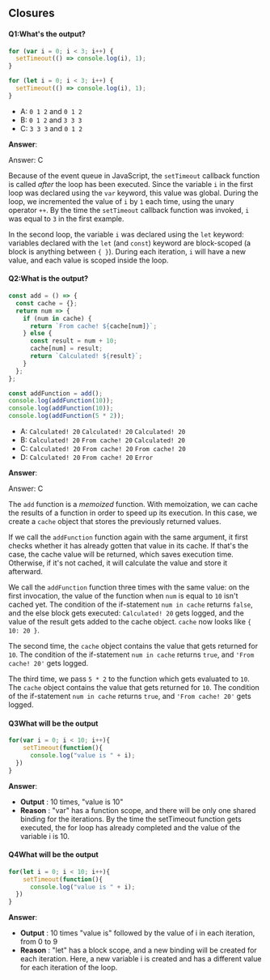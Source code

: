 ## Closures 

#### Q1:What's the output?

```js
for (var i = 0; i < 3; i++) {
  setTimeout(() => console.log(i), 1);
}

for (let i = 0; i < 3; i++) {
  setTimeout(() => console.log(i), 1);
}
```

- A: `0 1 2` and `0 1 2`
- B: `0 1 2` and `3 3 3`
- C: `3 3 3` and `0 1 2`

**Answer**:

Answer: C

Because of the event queue in JavaScript, the `setTimeout` callback function is called *after* the loop has been executed. Since the variable `i` in the first loop was declared using the `var` keyword, this value was global. During the loop, we incremented the value of `i` by `1` each time, using the unary operator `++`. By the time the `setTimeout` callback function was invoked, `i` was equal to `3` in the first example.

In the second loop, the variable `i` was declared using the `let` keyword: variables declared with the `let` (and `const`) keyword are block-scoped (a block is anything between `{ }`). During each iteration, `i` will have a new value, and each value is scoped inside the loop.

#### Q2:What is the output?

```js
const add = () => {
  const cache = {};
  return num => {
    if (num in cache) {
      return `From cache! ${cache[num]}`;
    } else {
      const result = num + 10;
      cache[num] = result;
      return `Calculated! ${result}`;
    }
  };
};

const addFunction = add();
console.log(addFunction(10));
console.log(addFunction(10));
console.log(addFunction(5 * 2));
```

- A: `Calculated! 20` `Calculated! 20` `Calculated! 20`
- B: `Calculated! 20` `From cache! 20` `Calculated! 20`
- C: `Calculated! 20` `From cache! 20` `From cache! 20`
- D: `Calculated! 20` `From cache! 20` `Error`

**Answer**:

Answer: C

The `add` function is a *memoized*  function. With memoization, we can cache the results of a function in  order to speed up its execution. In this case, we create a `cache` object that stores the previously returned values.

If we call the `addFunction` function again  with the same argument, it first checks whether it has already gotten  that value in its cache. If that's the case, the cache value will be  returned, which saves execution time. Otherwise, if it's not cached, it  will calculate the value and store it afterward.

We call the `addFunction` function three times with the same value: on the first invocation, the value of the function when `num` is equal to `10` isn't cached yet. The condition of the if-statement `num in cache` returns `false`, and the else block gets executed: `Calculated! 20` gets logged, and the value of the result gets added to the cache object. `cache` now looks like `{ 10: 20 }`.

The second time, the `cache` object contains the value that gets returned for `10`. The condition of the if-statement `num in cache` returns `true`, and `'From cache! 20'` gets logged.

The third time, we pass `5 * 2` to the function which gets evaluated to `10`. The `cache` object contains the value that gets returned for `10`. The condition of the if-statement `num in cache` returns `true`, and `'From cache! 20'` gets logged.

#### Q3**What will be the output**

```js
for(var i = 0; i < 10; i++){
    setTimeout(function(){
      console.log("value is " + i);
  })
}
```

**Answer**:

- **Output** : 10 times, "value is 10"
- **Reason** : "var" has a function scope, and there will be only  one shared binding for the iterations. By the time the setTimeout  function gets executed, the for loop has already completed and the value of the variable i is 10.

#### Q4**What will be the output**

```js
for(let i = 0; i < 10; i++){
    setTimeout(function(){
      console.log("value is " + i);
  })
}
```

**Answer**:

- **Output** : 10 times "value is" followed by the value of i in each iteration, from 0 to 9
- **Reason** : "let" has a block scope, and a new binding will be  created for each iteration. Here, a new variable i is created and has a  different value for each iteration of the loop.